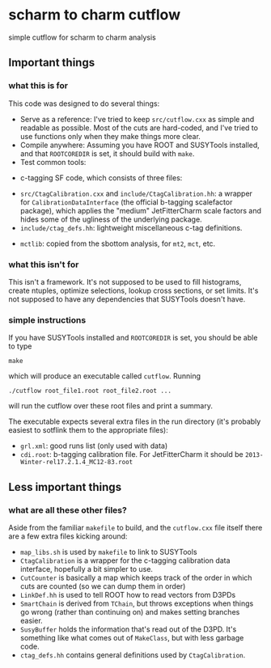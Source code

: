 # scharm to charm cutflow

simple cutflow for scharm to charm analysis

## Important things

### what this is for

This code was designed to do several things:
 - Serve as a reference: I've tried to keep `src/cutflow.cxx` as simple and readable as possible. Most of the cuts are hard-coded, and I've tried to use functions only when they make things more clear.
 - Compile anywhere: Assuming you have ROOT and SUSYTools installed, and that `ROOTCOREDIR` is set, it should build with `make`.
 - Test common tools:
  + c-tagging SF code, which consists of three files:
   * `src/CtagCalibration.cxx` and `include/CtagCalibration.hh`: a wrapper for `CalibrationDataInterface` (the official b-tagging scalefactor package), which applies the "medium" JetFitterCharm scale factors and hides some of the ugliness of the underlying package.
   * `include/ctag_defs.hh`: lightweight miscellaneous c-tag definitions.
  + `mctlib`: copied from the sbottom analysis, for `mt2`, `mct`, etc.

### what this isn't for

 This isn't a framework. It's not supposed to be used to fill histograms, create ntuples, optimize selections, lookup cross sections, or set limits. It's not supposed to have any dependencies that SUSYTools doesn't have.

### simple instructions

If you have SUSYTools installed and `ROOTCOREDIR` is set, you should be able to type

    make

which will produce an executable called `cutflow`. Running

    ./cutflow root_file1.root root_file2.root ...

will run the cutflow over these root files and print a summary.

The executable expects several extra files in the run directory (it's probably easiest to sotflink them to the appropriate files):
 - `grl.xml`: good runs list (only used with data)
 - `cdi.root`: b-tagging calibration file. For JetFitterCharm it should be `2013-Winter-rel17.2.1.4_MC12-83.root`

## Less important things

### what are all these other files?

Aside from the familiar `makefile` to build, and the `cutflow.cxx` file itself there are a few extra files kicking around:
- `map_libs.sh` is used by `makefile` to link to SUSYTools
- `CtagCalibration` is a wrapper for the c-tagging calibration data interface, hopefully a bit simpler to use.
- `CutCounter` is basically a map which keeps track of the order in which cuts are counted (so we can dump them in order)
- `LinkDef.hh` is used to tell ROOT how to read vectors from D3PDs
- `SmartChain` is derived from `TChain`, but throws exceptions when things go wrong (rather than continuing on) and makes setting branches easier.
- `SusyBuffer` holds the information that's read out of the D3PD. It's something like what comes out of `MakeClass`, but with less garbage code.
- `ctag_defs.hh` contains general definitions used by `CtagCalibration`.

